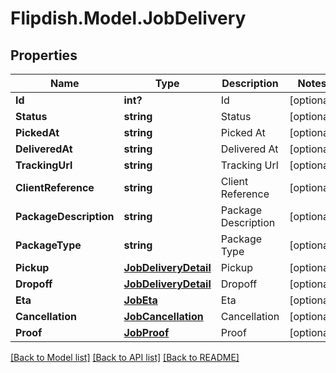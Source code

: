 # Flipdish.Model.JobDelivery
## Properties

Name | Type | Description | Notes
------------ | ------------- | ------------- | -------------
**Id** | **int?** | Id | [optional] 
**Status** | **string** | Status | [optional] 
**PickedAt** | **string** | Picked At | [optional] 
**DeliveredAt** | **string** | Delivered At | [optional] 
**TrackingUrl** | **string** | Tracking Url | [optional] 
**ClientReference** | **string** | Client Reference | [optional] 
**PackageDescription** | **string** | Package Description | [optional] 
**PackageType** | **string** | Package Type | [optional] 
**Pickup** | [**JobDeliveryDetail**](JobDeliveryDetail.md) | Pickup | [optional] 
**Dropoff** | [**JobDeliveryDetail**](JobDeliveryDetail.md) | Dropoff | [optional] 
**Eta** | [**JobEta**](JobEta.md) | Eta | [optional] 
**Cancellation** | [**JobCancellation**](JobCancellation.md) | Cancellation | [optional] 
**Proof** | [**JobProof**](JobProof.md) | Proof | [optional] 

[[Back to Model list]](../README.md#documentation-for-models) [[Back to API list]](../README.md#documentation-for-api-endpoints) [[Back to README]](../README.md)

